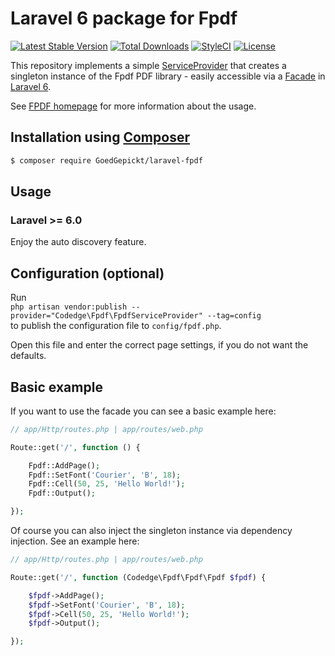 # Laravel 6 package for Fpdf

[![Latest Stable Version](https://poser.pugx.org/codedge/laravel-fpdf/v/stable?format=flat-square)](https://packagist.org/packages/codedge/laravel-fpdf)
[![Total Downloads](https://poser.pugx.org/codedge/laravel-fpdf/downloads?format=flat-square)](https://packagist.org/packages/codedge/laravel-fpdf)
[![StyleCI](https://styleci.io/repos/59506451/shield)](https://styleci.io/repos/59506451)
[![License](https://poser.pugx.org/codedge/laravel-fpdf/license?format=flat-square)](https://packagist.org/packages/codedge/laravel-fpdf)

This repository implements a simple [ServiceProvider](https://laravel.com/docs/master/providers)
that creates a singleton instance of the Fpdf PDF library - easily accessible via a [Facade](https://laravel.com/docs/master/facades) in [Laravel 6](http://laravel.com).  

See [FPDF homepage](http://www.fpdf.org/) for more information about the usage.

## Installation using [Composer](https://getcomposer.org/)
```sh
$ composer require GoedGepickt/laravel-fpdf
```

## Usage

### Laravel >= 6.0
Enjoy the auto discovery feature. 

## Configuration (optional)
Run   
`php artisan vendor:publish --provider="Codedge\Fpdf\FpdfServiceProvider" --tag=config`  
to publish the configuration file to `config/fpdf.php`.  
  
Open this file and enter the correct page settings, if you do not want the defaults.

## Basic example

If you want to use the facade you can see a basic example here:

```php
// app/Http/routes.php | app/routes/web.php

Route::get('/', function () {

    Fpdf::AddPage();
    Fpdf::SetFont('Courier', 'B', 18);
    Fpdf::Cell(50, 25, 'Hello World!');
    Fpdf::Output();

});
```

Of course you can also inject the singleton instance via dependency injection. See an example here:

```php
// app/Http/routes.php | app/routes/web.php

Route::get('/', function (Codedge\Fpdf\Fpdf\Fpdf $fpdf) {

    $fpdf->AddPage();
    $fpdf->SetFont('Courier', 'B', 18);
    $fpdf->Cell(50, 25, 'Hello World!');
    $fpdf->Output();

});
```
